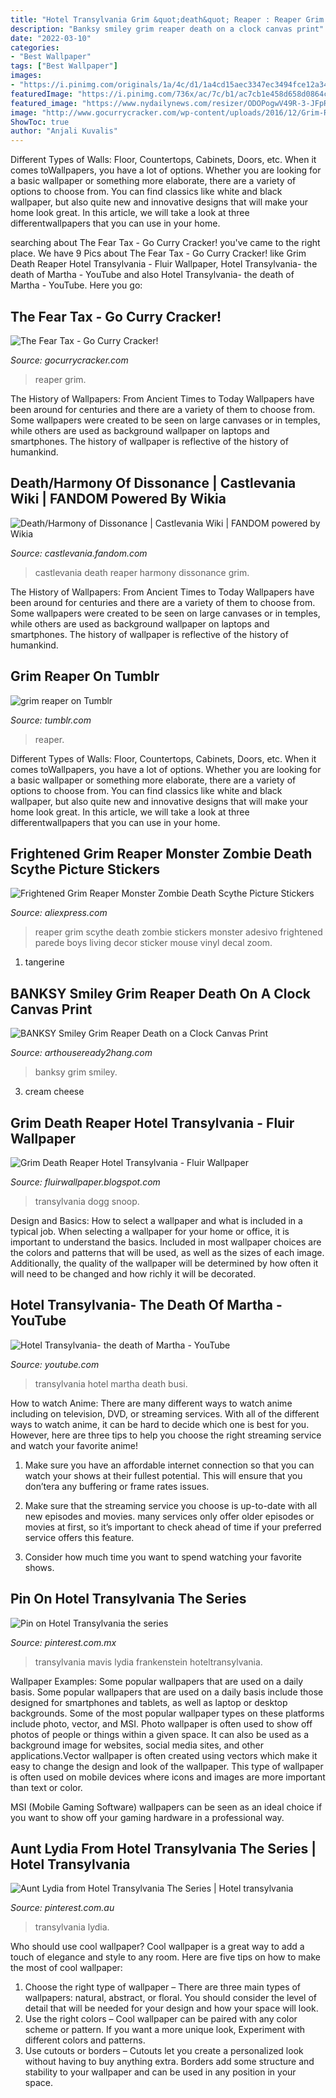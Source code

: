```yaml
---
title: "Hotel Transylvania Grim &quot;death&quot; Reaper : Reaper Grim Scythe Death Zombie Stickers Monster Adesivo Frightened Parede Boys Living Decor Sticker Mouse Vinyl Decal Zoom"
description: "Banksy smiley grim reaper death on a clock canvas print"
date: "2022-03-10"
categories:
- "Best Wallpaper"
tags: ["Best Wallpaper"]
images:
- "https://i.pinimg.com/originals/1a/4c/d1/1a4cd15aec3347ec3494fce12a34f104.jpg"
featuredImage: "https://i.pinimg.com/736x/ac/7c/b1/ac7cb1e458d658d0864c27ab1abfaff4.jpg"
featured_image: "https://www.nydailynews.com/resizer/ODOPogwV49R-3-JFpRGH8KABS80=/415x276/top/arc-anglerfish-arc2-prod-tronc.s3.amazonaws.com/public/2A3IV57FXL5TGG3TKXKZKSPH24.jpg"
image: "http://www.gocurrycracker.com/wp-content/uploads/2016/12/Grim-Reaper.jpg"
ShowToc: true
author: "Anjali Kuvalis"
---
```



Different Types of Walls: Floor, Countertops, Cabinets, Doors, etc.
When it comes toWallpapers, you have a lot of options. Whether you are looking for a basic wallpaper or something more elaborate, there are a variety of options to choose from. You can find classics like white and black wallpaper, but also quite new and innovative designs that will make your home look great. In this article, we will take a look at three differentwallpapers that you can use in your home.

	

		
searching about The Fear Tax - Go Curry Cracker! you've came to the right place. We have 9 Pics about The Fear Tax - Go Curry Cracker! like Grim Death Reaper Hotel Transylvania - Fluir Wallpaper, Hotel Transylvania- the death of Martha - YouTube and also Hotel Transylvania- the death of Martha - YouTube. Here you go:
		
    
## The Fear Tax - Go Curry Cracker!

<img loading=lazy src="http://www.gocurrycracker.com/wp-content/uploads/2016/12/Grim-Reaper.jpg" onerror="this.onerror=null;this.src='https://tse3.mm.bing.net/th?id=OIP.k7SknqX9NlBIEJSAGm2aVwHaE8&amp;pid=15.1';" alt="The Fear Tax - Go Curry Cracker!">

_Source: gocurrycracker.com_

>reaper grim. 

	

The History of Wallpapers: From Ancient Times to Today
Wallpapers have been around for centuries and there are a variety of them to choose from. Some wallpapers were created to be seen on large canvases or in temples, while others are used as background wallpaper on laptops and smartphones. The history of wallpaper is reflective of the history of humankind.

    
## Death/Harmony Of Dissonance | Castlevania Wiki | FANDOM Powered By Wikia

<img loading=lazy src="https://vignette.wikia.nocookie.net/castlevania/images/4/47/Death3.gif/revision/latest?cb=20170810045656" onerror="this.onerror=null;this.src='https://tse3.mm.bing.net/th?id=OIP.2BjEwJjG_OaO72uH4pkYTwHaHM&amp;pid=15.1';" alt="Death/Harmony of Dissonance | Castlevania Wiki | FANDOM powered by Wikia">

_Source: castlevania.fandom.com_

>castlevania death reaper harmony dissonance grim. 

	

The History of Wallpapers: From Ancient Times to Today
Wallpapers have been around for centuries and there are a variety of them to choose from. Some wallpapers were created to be seen on large canvases or in temples, while others are used as background wallpaper on laptops and smartphones. The history of wallpaper is reflective of the history of humankind.

    
## Grim Reaper On Tumblr

<img loading=lazy src="https://64.media.tumblr.com/1a05d1d8dddafba1e09d2e6a867dd4cc/tumblr_pgb83zWgfV1qgdhxu_540.jpg" onerror="this.onerror=null;this.src='https://tse2.mm.bing.net/th?id=OIP.nptMgzh6-eHZQW1x68l8GAHaJQ&amp;pid=15.1';" alt="grim reaper on Tumblr">

_Source: tumblr.com_

>reaper. 

	

Different Types of Walls: Floor, Countertops, Cabinets, Doors, etc.
When it comes toWallpapers, you have a lot of options. Whether you are looking for a basic wallpaper or something more elaborate, there are a variety of options to choose from. You can find classics like white and black wallpaper, but also quite new and innovative designs that will make your home look great. In this article, we will take a look at three differentwallpapers that you can use in your home.

    
## Frightened Grim Reaper Monster Zombie Death Scythe Picture Stickers

<img loading=lazy src="https://ae01.alicdn.com/kf/HTB1_tavMVXXXXbCXFXXq6xXFXXX2/Frightened-Grim-Reaper-Monster-Zombie-Death-Scythe-Picture-Stickers-Adesivo-De-Parede-Boys-Living-Room-Wall.jpg_640x640.jpg" onerror="this.onerror=null;this.src='https://tse1.mm.bing.net/th?id=OIP.GQW8AcOZzHXoupTs9T85qgHaHa&amp;pid=15.1';" alt="Frightened Grim Reaper Monster Zombie Death Scythe Picture Stickers">

_Source: aliexpress.com_

>reaper grim scythe death zombie stickers monster adesivo frightened parede boys living decor sticker mouse vinyl decal zoom. 

	

1. tangerine 

    
## BANKSY Smiley Grim Reaper Death On A Clock Canvas Print

<img loading=lazy src="https://cdn.shopify.com/s/files/1/0031/2079/1670/products/2019_CKS_16954_0208_000_banksy_grin_reaper__vectorized_tn1000x1500_40x60cm_1200x1200.jpg?v=1588101258" onerror="this.onerror=null;this.src='https://tse2.mm.bing.net/th?id=OIP.fvZUHS2GZ1zwLQE0ovxWcAHaHC&amp;pid=15.1';" alt="BANKSY Smiley Grim Reaper Death on a Clock Canvas Print">

_Source: arthouseready2hang.com_

>banksy grim smiley. 

	

3. cream cheese 

    
## Grim Death Reaper Hotel Transylvania - Fluir Wallpaper

<img loading=lazy src="https://www.nydailynews.com/resizer/ODOPogwV49R-3-JFpRGH8KABS80=/415x276/top/arc-anglerfish-arc2-prod-tronc.s3.amazonaws.com/public/2A3IV57FXL5TGG3TKXKZKSPH24.jpg" onerror="this.onerror=null;this.src='https://tse1.mm.bing.net/th?id=OIP.I7nIV6K7X0SadsA1PR9uTgAAAA&amp;pid=15.1';" alt="Grim Death Reaper Hotel Transylvania - Fluir Wallpaper">

_Source: fluirwallpaper.blogspot.com_

>transylvania dogg snoop. 

	

Design and Basics: How to select a wallpaper and what is included in a typical job.
When selecting a wallpaper for your home or office, it is important to understand the basics. Included in most wallpaper choices are the colors and patterns that will be used, as well as the sizes of each image. Additionally, the quality of the wallpaper will be determined by how often it will need to be changed and how richly it will be decorated.

    
## Hotel Transylvania- The Death Of Martha - YouTube

<img loading=lazy src="https://i.ytimg.com/vi/605rBT-buSI/hqdefault.jpg" onerror="this.onerror=null;this.src='https://tse3.mm.bing.net/th?id=OIP.iRaFiut2jBLT0sjdzDwg4wHaFj&amp;pid=15.1';" alt="Hotel Transylvania- the death of Martha - YouTube">

_Source: youtube.com_

>transylvania hotel martha death busi. 

	

How to watch Anime: There are many different ways to watch anime including on television, DVD, or streaming services.
With all of the different ways to watch anime, it can be hard to decide which one is best for you. However, here are three tips to help you choose the right streaming service and watch your favorite anime!
1. Make sure you have an affordable internet connection so that you can watch your shows at their fullest potential. This will ensure that you don’tera any buffering or frame rates issues.

2. Make sure that the streaming service you choose is up-to-date with all new episodes and movies. many services only offer older episodes or movies at first, so it’s important to check ahead of time if your preferred service offers this feature.

3. Consider how much time you want to spend watching your favorite shows.

    
## Pin On Hotel Transylvania The Series

<img loading=lazy src="https://i.pinimg.com/736x/ac/7c/b1/ac7cb1e458d658d0864c27ab1abfaff4.jpg" onerror="this.onerror=null;this.src='https://tse1.mm.bing.net/th?id=OIP.SVPXJa8WL6BAHgAjdC-2yQHaLc&amp;pid=15.1';" alt="Pin on Hotel Transylvania the series">

_Source: pinterest.com.mx_

>transylvania mavis lydia frankenstein hoteltransylvania. 

	

Wallpaper Examples: Some popular wallpapers that are used on a daily basis.
Some popular wallpapers that are used on a daily basis include those designed for smartphones and tablets, as well as laptop or desktop backgrounds. Some of the most popular wallpaper types on these platforms include photo, vector, and MSI. 
Photo wallpaper is often used to show off photos of people or things within a given space. It can also be used as a background image for websites, social media sites, and other applications.Vector wallpaper is often created using vectors which make it easy to change the design and look of the wallpaper. This type of wallpaper is often used on mobile devices where icons and images are more important than text or color. 

MSI (Mobile Gaming Software) wallpapers can be seen as an ideal choice if you want to show off your gaming hardware in a professional way.

    
## Aunt Lydia From Hotel Transylvania The Series | Hotel Transylvania

<img loading=lazy src="https://i.pinimg.com/originals/1a/4c/d1/1a4cd15aec3347ec3494fce12a34f104.jpg" onerror="this.onerror=null;this.src='https://tse1.mm.bing.net/th?id=OIP.soNoxdfq0Fko_grxCjbU6wHaLd&amp;pid=15.1';" alt="Aunt Lydia from Hotel Transylvania The Series | Hotel transylvania">

_Source: pinterest.com.au_

>transylvania lydia. 

	

Who should use cool wallpaper?
Cool wallpaper is a great way to add a touch of elegance and style to any room. Here are five tips on how to make the most of cool wallpaper: 
1) Choose the right type of wallpaper – There are three main types of wallpapers: natural, abstract, or floral. You should consider the level of detail that will be needed for your design and how your space will look. 
2) Use the right colors – Cool wallpaper can be paired with any color scheme or pattern. If you want a more unique look, Experiment with different colors and patterns. 
3) Use cutouts or borders – Cutouts let you create a personalized look without having to buy anything extra. Borders add some structure and stability to your wallpaper and can be used in any position in your space.


